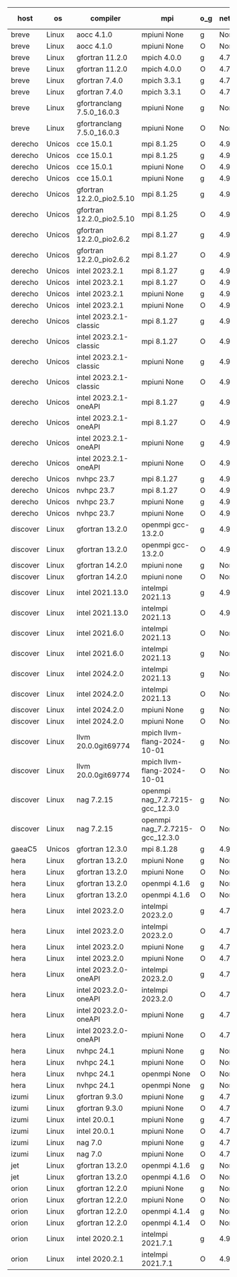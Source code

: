 

| host     | os       | compiler                              | mpi                      | o_g        | netcdf        | build       | u_pass          | u_fail          | s_pass            | s_fail            | e_pass             | e_fail             | nuopc_pass       | nuopc_fail       | artifacts link          |
|----------|----------|---------------------------------------|--------------------------|------------|---------------|-------------|-----------------|-----------------|-------------------|-------------------|--------------------|--------------------|------------------|------------------|-------------------------|
| breve | Linux | aocc 4.1.0 | mpiuni None  | g | None  | PASS | 12490 | 26 | 9 | 0 | 42 | 0 | None | None | <a href="https://github.com/esmf-org/esmf-test-artifacts/tree/93f0c41db102428cdad28cc247a367b80e8157e6/develop/aocc/4.1.0/g/mpiuni/None" target="_blank">93f0c41</a> | 
| breve | Linux | aocc 4.1.0 | mpiuni None  | O | None  | PASS | 12490 | 26 | 9 | 0 | 42 | 0 | None | None | <a href="https://github.com/esmf-org/esmf-test-artifacts/tree/bea405d9f99e1cb781c3ea61aafaa4689c23490e/develop/aocc/4.1.0/O/mpiuni/None" target="_blank">bea405d</a> | 
| breve | Linux | gfortran 11.2.0 | mpich 4.0.0  | g | 4.7.4  | PASS | 14185 | 0 | 51 | 0 | 80 | 0 | 56 | 0 | <a href="https://github.com/esmf-org/esmf-test-artifacts/tree/b370b4c03051ab7be9844749b6ee7dc3a0de33fa/develop/gfortran/11.2.0/g/mpich/4.0.0" target="_blank">b370b4c</a> | 
| breve | Linux | gfortran 11.2.0 | mpich 4.0.0  | O | 4.7.4  | PASS | 14185 | 0 | 51 | 0 | 80 | 0 | 56 | 0 | <a href="https://github.com/esmf-org/esmf-test-artifacts/tree/22d50ca8bfd4f0036d9af7fe33d31fd6f636182e/develop/gfortran/11.2.0/O/mpich/4.0.0" target="_blank">22d50ca</a> | 
| breve | Linux | gfortran 7.4.0 | mpich 3.3.1  | g | 4.7.4  | PASS | 14185 | 0 | 51 | 0 | 80 | 0 | 56 | 0 | <a href="https://github.com/esmf-org/esmf-test-artifacts/tree/166129dcb88a8290f3aff67660616d756161d4e3/develop/gfortran/7.4.0/g/mpich/3.3.1" target="_blank">166129d</a> | 
| breve | Linux | gfortran 7.4.0 | mpich 3.3.1  | O | 4.7.4  | PASS | 14185 | 0 | 51 | 0 | 80 | 0 | 56 | 0 | <a href="https://github.com/esmf-org/esmf-test-artifacts/tree/d537a4db684788357a974be0344e883aab2ecfce/develop/gfortran/7.4.0/O/mpich/3.3.1" target="_blank">d537a4d</a> | 
| breve | Linux | gfortranclang 7.5.0_16.0.3 | mpiuni None  | g | None  | PASS | 12516 | 0 | 9 | 0 | 42 | 0 | None | None | <a href="https://github.com/esmf-org/esmf-test-artifacts/tree/2ec6baae12638f1bc87062aeb9c805b96f537ee6/develop/gfortranclang/7.5.0_16.0.3/g/mpiuni/None" target="_blank">2ec6baa</a> | 
| breve | Linux | gfortranclang 7.5.0_16.0.3 | mpiuni None  | O | None  | PASS | 12516 | 0 | 9 | 0 | 42 | 0 | None | None | <a href="https://github.com/esmf-org/esmf-test-artifacts/tree/d5948326e506d5027fb11aac05b3ec7b07bfbedc/develop/gfortranclang/7.5.0_16.0.3/O/mpiuni/None" target="_blank">d594832</a> | 
| derecho | Unicos | cce 15.0.1 | mpi 8.1.25  | O | 4.9.2  | PASS | 14107 | 78 | 51 | 0 | 80 | 0 | 56 | 0 | <a href="https://github.com/esmf-org/esmf-test-artifacts/tree/705b0720066d5bde0673d259e0e1380b087c4119/develop/cce/15.0.1/O/mpi/8.1.25" target="_blank">705b072</a> | 
| derecho | Unicos | cce 15.0.1 | mpi 8.1.25  | g | 4.9.2  | PASS | 13987 | 198 | 51 | 0 | 80 | 0 | 56 | 0 | <a href="https://github.com/esmf-org/esmf-test-artifacts/tree/2bb75d095208b917e96b685dea779932700176a8/develop/cce/15.0.1/g/mpi/8.1.25" target="_blank">2bb75d0</a> | 
| derecho | Unicos | cce 15.0.1 | mpiuni None  | O | 4.9.2  | PASS | 12281 | 235 | 9 | 0 | 42 | 0 | None | None | <a href="https://github.com/esmf-org/esmf-test-artifacts/tree/230369d42f057edf4cc98dfc1a04775f3435ef50/develop/cce/15.0.1/O/mpiuni/None" target="_blank">230369d</a> | 
| derecho | Unicos | cce 15.0.1 | mpiuni None  | g | 4.9.2  | PASS | 12440 | 76 | 9 | 0 | 42 | 0 | None | None | <a href="https://github.com/esmf-org/esmf-test-artifacts/tree/1f55079a94133113aa9f90817a6e7c6ee80ebf35/develop/cce/15.0.1/g/mpiuni/None" target="_blank">1f55079</a> | 
| derecho | Unicos | gfortran 12.2.0_pio2.5.10 | mpi 8.1.25  | g | 4.9.2  | PASS | 14185 | 0 | 51 | 0 | 80 | 0 | 56 | 0 | <a href="https://github.com/esmf-org/esmf-test-artifacts/tree/967b108b9112a40344110911c1ba738a68a5b703/develop/gfortran/12.2.0_pio2.5.10/g/mpi/8.1.25" target="_blank">967b108</a> | 
| derecho | Unicos | gfortran 12.2.0_pio2.5.10 | mpi 8.1.25  | O | 4.9.2  | PASS | 14185 | 0 | 51 | 0 | 80 | 0 | 56 | 0 | <a href="https://github.com/esmf-org/esmf-test-artifacts/tree/c90cc1eff01044770d4d4a8e93245b81a1929e4f/develop/gfortran/12.2.0_pio2.5.10/O/mpi/8.1.25" target="_blank">c90cc1e</a> | 
| derecho | Unicos | gfortran 12.2.0_pio2.6.2 | mpi 8.1.27  | g | 4.9.2  | PASS | 14185 | 0 | 51 | 0 | 80 | 0 | 56 | 0 | <a href="https://github.com/esmf-org/esmf-test-artifacts/tree/e083a51104df9617d79458d2d465c6c8a1eb12ea/develop/gfortran/12.2.0_pio2.6.2/g/mpi/8.1.27" target="_blank">e083a51</a> | 
| derecho | Unicos | gfortran 12.2.0_pio2.6.2 | mpi 8.1.27  | O | 4.9.2  | PASS | 14185 | 0 | 51 | 0 | 80 | 0 | 56 | 0 | <a href="https://github.com/esmf-org/esmf-test-artifacts/tree/a314362865b2f464c6a1b1e2c5a7b9166578817c/develop/gfortran/12.2.0_pio2.6.2/O/mpi/8.1.27" target="_blank">a314362</a> | 
| derecho | Unicos | intel 2023.2.1 | mpi 8.1.27  | g | 4.9.2  | PASS | 14185 | 0 | 51 | 0 | 80 | 0 | 57 | 0 | <a href="https://github.com/esmf-org/esmf-test-artifacts/tree/94d2ac827651cc273608a3f0f7e1c23127525b2f/develop/intel/2023.2.1/g/mpi/8.1.27" target="_blank">94d2ac8</a> | 
| derecho | Unicos | intel 2023.2.1 | mpi 8.1.27  | O | 4.9.2  | PASS | 14185 | 0 | 51 | 0 | 80 | 0 | 57 | 0 | <a href="https://github.com/esmf-org/esmf-test-artifacts/tree/a8ceddda6f834eb1e8983f24971e94d88ff083f6/develop/intel/2023.2.1/O/mpi/8.1.27" target="_blank">a8ceddd</a> | 
| derecho | Unicos | intel 2023.2.1 | mpiuni None  | g | 4.9.2  | PASS | 12516 | 0 | 9 | 0 | 42 | 0 | None | None | <a href="https://github.com/esmf-org/esmf-test-artifacts/tree/5e588aa3f1dfc3d5d3d85b24455b04adb0f977c5/develop/intel/2023.2.1/g/mpiuni/None" target="_blank">5e588aa</a> | 
| derecho | Unicos | intel 2023.2.1 | mpiuni None  | O | 4.9.2  | PASS | 12516 | 0 | 9 | 0 | 42 | 0 | None | None | <a href="https://github.com/esmf-org/esmf-test-artifacts/tree/1489a2311431d8948ab8043490abc4e1c1e63b74/develop/intel/2023.2.1/O/mpiuni/None" target="_blank">1489a23</a> | 
| derecho | Unicos | intel 2023.2.1-classic | mpi 8.1.27  | g | 4.9.2  | PASS | 14185 | 0 | 51 | 0 | 80 | 0 | 56 | 0 | <a href="https://github.com/esmf-org/esmf-test-artifacts/tree/c771e367abea1b127c2ba7a4bcac71ad4968c343/develop/intel/2023.2.1-classic/g/mpi/8.1.27" target="_blank">c771e36</a> | 
| derecho | Unicos | intel 2023.2.1-classic | mpi 8.1.27  | O | 4.9.2  | PASS | 14185 | 0 | 51 | 0 | 80 | 0 | 56 | 0 | <a href="https://github.com/esmf-org/esmf-test-artifacts/tree/bfd0a2db5db217559b71cff07b73d3c316dca95f/develop/intel/2023.2.1-classic/O/mpi/8.1.27" target="_blank">bfd0a2d</a> | 
| derecho | Unicos | intel 2023.2.1-classic | mpiuni None  | g | 4.9.2  | PASS | 12516 | 0 | 9 | 0 | 42 | 0 | None | None | <a href="https://github.com/esmf-org/esmf-test-artifacts/tree/d275040c8b4bd45752ddbd71df52959dcac48ee6/develop/intel/2023.2.1-classic/g/mpiuni/None" target="_blank">d275040</a> | 
| derecho | Unicos | intel 2023.2.1-classic | mpiuni None  | O | 4.9.2  | PASS | 12516 | 0 | 9 | 0 | 42 | 0 | None | None | <a href="https://github.com/esmf-org/esmf-test-artifacts/tree/63ee84d396fb7c4f3e0f6adcabbc350e5c12c5da/develop/intel/2023.2.1-classic/O/mpiuni/None" target="_blank">63ee84d</a> | 
| derecho | Unicos | intel 2023.2.1-oneAPI | mpi 8.1.27  | g | 4.9.2  | PASS | 14185 | 0 | 51 | 0 | 80 | 0 | 56 | 0 | <a href="https://github.com/esmf-org/esmf-test-artifacts/tree/710ab7b99d719db47aeff67a7c9b5e1cb0bf5b80/develop/intel/2023.2.1-oneAPI/g/mpi/8.1.27" target="_blank">710ab7b</a> | 
| derecho | Unicos | intel 2023.2.1-oneAPI | mpi 8.1.27  | O | 4.9.2  | PASS | 14185 | 0 | 50 | 1 | 80 | 0 | 56 | 0 | <a href="https://github.com/esmf-org/esmf-test-artifacts/tree/2e3cd23114d1117d68fcd5b68d2d448d6e14651f/develop/intel/2023.2.1-oneAPI/O/mpi/8.1.27" target="_blank">2e3cd23</a> | 
| derecho | Unicos | intel 2023.2.1-oneAPI | mpiuni None  | g | 4.9.2  | PASS | 12516 | 0 | 9 | 0 | 42 | 0 | None | None | <a href="https://github.com/esmf-org/esmf-test-artifacts/tree/f1a4e8b78565c8c35fe469e317d8f9031349aef4/develop/intel/2023.2.1-oneAPI/g/mpiuni/None" target="_blank">f1a4e8b</a> | 
| derecho | Unicos | intel 2023.2.1-oneAPI | mpiuni None  | O | 4.9.2  | PASS | 12516 | 0 | 9 | 0 | 42 | 0 | None | None | <a href="https://github.com/esmf-org/esmf-test-artifacts/tree/5940765cb5420ff3cdee51b98e45dc25dc99acb7/develop/intel/2023.2.1-oneAPI/O/mpiuni/None" target="_blank">5940765</a> | 
| derecho | Unicos | nvhpc 23.7 | mpi 8.1.27  | g | 4.9.2  | PASS | 14185 | 0 | 51 | 0 | 80 | 0 | 56 | 0 | <a href="https://github.com/esmf-org/esmf-test-artifacts/tree/71d0c9242adaccfd7df9ca1111018153b6bf4f05/develop/nvhpc/23.7/g/mpi/8.1.27" target="_blank">71d0c92</a> | 
| derecho | Unicos | nvhpc 23.7 | mpi 8.1.27  | O | 4.9.2  | PASS | 14185 | 0 | 51 | 0 | 80 | 0 | 56 | 0 | <a href="https://github.com/esmf-org/esmf-test-artifacts/tree/be65a428c01ce81676dcd5edc76c9971df141e89/develop/nvhpc/23.7/O/mpi/8.1.27" target="_blank">be65a42</a> | 
| derecho | Unicos | nvhpc 23.7 | mpiuni None  | g | 4.9.2  | PASS | 12516 | 0 | 9 | 0 | 42 | 0 | None | None | <a href="https://github.com/esmf-org/esmf-test-artifacts/tree/9909efa8a1cb109c7a24cdc20011a77eb83a9a79/develop/nvhpc/23.7/g/mpiuni/None" target="_blank">9909efa</a> | 
| derecho | Unicos | nvhpc 23.7 | mpiuni None  | O | 4.9.2  | PASS | 12516 | 0 | 9 | 0 | 42 | 0 | None | None | <a href="https://github.com/esmf-org/esmf-test-artifacts/tree/8249a7633a36a0a57358319aade20000b7e34180/develop/nvhpc/23.7/O/mpiuni/None" target="_blank">8249a76</a> | 
| discover | Linux | gfortran 13.2.0 | openmpi gcc-13.2.0  | g | 4.9.2  | PASS | 14185 | 0 | 51 | 0 | 80 | 0 | 56 | 0 | <a href="https://github.com/esmf-org/esmf-test-artifacts/tree/c0b91637cae376c00f6eaef27e561b03e566ef60/develop/gfortran/13.2.0/g/openmpi/gcc-13.2.0" target="_blank">c0b9163</a> | 
| discover | Linux | gfortran 13.2.0 | openmpi gcc-13.2.0  | O | 4.9.2  | PASS | 14185 | 0 | 51 | 0 | 80 | 0 | 56 | 0 | <a href="https://github.com/esmf-org/esmf-test-artifacts/tree/c4df1244c935c60438322bf4e18a1281dfde64ae/develop/gfortran/13.2.0/O/openmpi/gcc-13.2.0" target="_blank">c4df124</a> | 
| discover | Linux | gfortran 14.2.0 | mpiuni none  | g | None  | PASS | 12516 | 0 | 9 | 0 | 42 | 0 | None | None | <a href="https://github.com/esmf-org/esmf-test-artifacts/tree/baa16127868673299d78aeb7981d61dbf7b1cab1/develop/gfortran/14.2.0/g/mpiuni/none" target="_blank">baa1612</a> | 
| discover | Linux | gfortran 14.2.0 | mpiuni none  | O | None  | PASS | 12516 | 0 | 9 | 0 | 42 | 0 | None | None | <a href="https://github.com/esmf-org/esmf-test-artifacts/tree/f21fb806172f014e0b4471a3399eb2bb7d3d38c1/develop/gfortran/14.2.0/O/mpiuni/none" target="_blank">f21fb80</a> | 
| discover | Linux | intel 2021.13.0 | intelmpi 2021.13  | g | 4.9.2  | PASS | 14185 | 0 | 51 | 0 | 80 | 0 | 56 | 0 | <a href="https://github.com/esmf-org/esmf-test-artifacts/tree/fbbe7764b632897902988ba851573bb9eae1450a/develop/intel/2021.13.0/g/intelmpi/2021.13" target="_blank">fbbe776</a> | 
| discover | Linux | intel 2021.13.0 | intelmpi 2021.13  | O | 4.9.2  | PASS | 14185 | 0 | 51 | 0 | 80 | 0 | 56 | 0 | <a href="https://github.com/esmf-org/esmf-test-artifacts/tree/854effe7d6a0314183d6217fa7376ca0121f6acd/develop/intel/2021.13.0/O/intelmpi/2021.13" target="_blank">854effe</a> | 
| discover | Linux | intel 2021.6.0 | intelmpi 2021.13  | O | None  | PASS | 14185 | 0 | 51 | 0 | 80 | 0 | 56 | 0 | <a href="https://github.com/esmf-org/esmf-test-artifacts/tree/cd0d6e15ae944012316135cda6079012bb9afd2a/develop/intel/2021.6.0/O/intelmpi/2021.13" target="_blank">cd0d6e1</a> | 
| discover | Linux | intel 2021.6.0 | intelmpi 2021.13  | g | None  | PASS | 14185 | 0 | 51 | 0 | 80 | 0 | 56 | 0 | <a href="https://github.com/esmf-org/esmf-test-artifacts/tree/6dea87420c3fbf2ed5df7bf7587b0b2c5ce58331/develop/intel/2021.6.0/g/intelmpi/2021.13" target="_blank">6dea874</a> | 
| discover | Linux | intel 2024.2.0 | intelmpi 2021.13  | g | None  | PASS | 14184 | 1 | 51 | 0 | 80 | 0 | 56 | 0 | <a href="https://github.com/esmf-org/esmf-test-artifacts/tree/0f38ab2b712461a23c85017460197b1009efc7d5/develop/intel/2024.2.0/g/intelmpi/2021.13" target="_blank">0f38ab2</a> | 
| discover | Linux | intel 2024.2.0 | intelmpi 2021.13  | O | None  | PASS | 14185 | 0 | 51 | 0 | 80 | 0 | 56 | 0 | <a href="https://github.com/esmf-org/esmf-test-artifacts/tree/cb53cd127a3783a026fc14844e180f7f5a2705b6/develop/intel/2024.2.0/O/intelmpi/2021.13" target="_blank">cb53cd1</a> | 
| discover | Linux | intel 2024.2.0 | mpiuni None  | g | None  | PASS | 12515 | 1 | 9 | 0 | 42 | 0 | None | None | <a href="https://github.com/esmf-org/esmf-test-artifacts/tree/4a8970c507daa391a8c0e2a690e91c64984cd5fd/develop/intel/2024.2.0/g/mpiuni/None" target="_blank">4a8970c</a> | 
| discover | Linux | intel 2024.2.0 | mpiuni None  | O | None  | PASS | 12516 | 0 | 9 | 0 | 42 | 0 | None | None | <a href="https://github.com/esmf-org/esmf-test-artifacts/tree/71dbff6b9034245b9c42942f6764f66ab3f9bc83/develop/intel/2024.2.0/O/mpiuni/None" target="_blank">71dbff6</a> | 
| discover | Linux | llvm 20.0.0git69774 | mpich llvm-flang-2024-10-01  | g | None  | PASS | 14148 | 37 | 18 | 33 | 76 | 4 | 15 | 41 | <a href="https://github.com/esmf-org/esmf-test-artifacts/tree/2440160f2e5411d935b62d78b8a63a8b7d05a395/develop/llvm/20.0.0git69774/g/mpich/llvm-flang-2024-10-01" target="_blank">2440160</a> | 
| discover | Linux | llvm 20.0.0git69774 | mpich llvm-flang-2024-10-01  | O | None  | PASS | 14146 | 39 | 18 | 33 | 76 | 4 | 20 | 36 | <a href="https://github.com/esmf-org/esmf-test-artifacts/tree/9864187cdb3626ddc63dcab52fe573d295eab9c4/develop/llvm/20.0.0git69774/O/mpich/llvm-flang-2024-10-01" target="_blank">9864187</a> | 
| discover | Linux | nag 7.2.15 | openmpi nag_7.2.7215-gcc_12.3.0  | g | None  | PASS | 14185 | 0 | 51 | 0 | 80 | 0 | 56 | 0 | <a href="https://github.com/esmf-org/esmf-test-artifacts/tree/1f4726d221ba3051f38b0067a871a3db1406e3c8/develop/nag/7.2.15/g/openmpi/nag_7.2.7215-gcc_12.3.0" target="_blank">1f4726d</a> | 
| discover | Linux | nag 7.2.15 | openmpi nag_7.2.7215-gcc_12.3.0  | O | None  | PASS | 14185 | 0 | 51 | 0 | 80 | 0 | 56 | 0 | <a href="https://github.com/esmf-org/esmf-test-artifacts/tree/89577c8a1d02faef7457c6399f9f5dcd923d3698/develop/nag/7.2.15/O/openmpi/nag_7.2.7215-gcc_12.3.0" target="_blank">89577c8</a> | 
| gaeaC5 | Unicos | gfortran 12.3.0 | mpi 8.1.28  | g | 4.9.0  | PASS | 14185 | 0 | 51 | 0 | 80 | 0 | 56 | 0 | <a href="https://github.com/esmf-org/esmf-test-artifacts/tree/9ea4a7ed3639294be9fe1dfd5a2ce030e23687e6/develop/gfortran/12.3.0/g/mpi/8.1.28" target="_blank">9ea4a7e</a> | 
| hera | Linux | gfortran 13.2.0 | mpiuni None  | g | None  | PASS | 12516 | 0 | 9 | 0 | 42 | 0 | None | None | <a href="https://github.com/esmf-org/esmf-test-artifacts/tree/563ac703a967346c873c4e19ed06b46c40f27690/develop/gfortran/13.2.0/g/mpiuni/None" target="_blank">563ac70</a> | 
| hera | Linux | gfortran 13.2.0 | mpiuni None  | O | None  | PASS | 12516 | 0 | 9 | 0 | 42 | 0 | None | None | <a href="https://github.com/esmf-org/esmf-test-artifacts/tree/5228ded6bd60b873029116def3ace71a4da437fb/develop/gfortran/13.2.0/O/mpiuni/None" target="_blank">5228ded</a> | 
| hera | Linux | gfortran 13.2.0 | openmpi 4.1.6  | g | None  | PASS | 14185 | 0 | 51 | 0 | 80 | 0 | 56 | 0 | <a href="https://github.com/esmf-org/esmf-test-artifacts/tree/f6fd69db9c10bbe3faed16bdefe6606d3684d4a6/develop/gfortran/13.2.0/g/openmpi/4.1.6" target="_blank">f6fd69d</a> | 
| hera | Linux | gfortran 13.2.0 | openmpi 4.1.6  | O | None  | PASS | 14185 | 0 | 51 | 0 | 80 | 0 | 56 | 0 | <a href="https://github.com/esmf-org/esmf-test-artifacts/tree/96ad8c7a4074666f212caefea92d0088b0b048a7/develop/gfortran/13.2.0/O/openmpi/4.1.6" target="_blank">96ad8c7</a> | 
| hera | Linux | intel 2023.2.0 | intelmpi 2023.2.0  | g | 4.7.0  | PASS | None | None | None | None | None | None | None | None | <a href="https://github.com/esmf-org/esmf-test-artifacts/tree/b5f9e60f8f2a285547a6128e28a46f0f97697a07/develop/intel/2023.2.0/g/intelmpi/2023.2.0" target="_blank">b5f9e60</a> | 
| hera | Linux | intel 2023.2.0 | intelmpi 2023.2.0  | O | 4.7.0  | PASS | None | None | None | None | None | None | None | None | <a href="https://github.com/esmf-org/esmf-test-artifacts/tree/c03589bf4781420ad219ca604755dfa95bb63f2d/develop/intel/2023.2.0/O/intelmpi/2023.2.0" target="_blank">c03589b</a> | 
| hera | Linux | intel 2023.2.0 | mpiuni None  | g | 4.7.0  | PASS | None | None | None | None | None | None | None | None | <a href="https://github.com/esmf-org/esmf-test-artifacts/tree/f00fb452950b91733ab8f5dc3a1888744616d843/develop/intel/2023.2.0/g/mpiuni/None" target="_blank">f00fb45</a> | 
| hera | Linux | intel 2023.2.0 | mpiuni None  | O | 4.7.0  | PASS | 12516 | 0 | 9 | 0 | 42 | 0 | None | None | <a href="https://github.com/esmf-org/esmf-test-artifacts/tree/1a9850b7ab2172e5cd368c5f5e054ecc63993f65/develop/intel/2023.2.0/O/mpiuni/None" target="_blank">1a9850b</a> | 
| hera | Linux | intel 2023.2.0-oneAPI | intelmpi 2023.2.0  | g | 4.7.0  | PASS | 14185 | 0 | 51 | 0 | 80 | 0 | 56 | 0 | <a href="https://github.com/esmf-org/esmf-test-artifacts/tree/a2d13d6186741e6f1bb7b9619233594380ab3fdf/develop/intel/2023.2.0-oneAPI/g/intelmpi/2023.2.0" target="_blank">a2d13d6</a> | 
| hera | Linux | intel 2023.2.0-oneAPI | intelmpi 2023.2.0  | O | 4.7.0  | PASS | 14185 | 0 | 50 | 1 | 80 | 0 | 56 | 0 | <a href="https://github.com/esmf-org/esmf-test-artifacts/tree/2fa06db9d85ba13c156c1d3dedc273bdcb109698/develop/intel/2023.2.0-oneAPI/O/intelmpi/2023.2.0" target="_blank">2fa06db</a> | 
| hera | Linux | intel 2023.2.0-oneAPI | mpiuni None  | g | 4.7.0  | PASS | None | None | None | None | None | None | None | None | <a href="https://github.com/esmf-org/esmf-test-artifacts/tree/544963c13058c8ec00d9752cf674db5cbbd5edcc/develop/intel/2023.2.0-oneAPI/g/mpiuni/None" target="_blank">544963c</a> | 
| hera | Linux | intel 2023.2.0-oneAPI | mpiuni None  | O | 4.7.0  | PASS | 12516 | 0 | 9 | 0 | 42 | 0 | None | None | <a href="https://github.com/esmf-org/esmf-test-artifacts/tree/d6cf473fbc309fd9a8a872fc4f35ed6491fed21e/develop/intel/2023.2.0-oneAPI/O/mpiuni/None" target="_blank">d6cf473</a> | 
| hera | Linux | nvhpc 24.1 | mpiuni None  | g | None  | PASS | 12516 | 0 | 9 | 0 | 42 | 0 | None | None | <a href="https://github.com/esmf-org/esmf-test-artifacts/tree/f66621d7b01a23f56d8e2292d58e64d7f4c2084b/develop/nvhpc/24.1/g/mpiuni/None" target="_blank">f66621d</a> | 
| hera | Linux | nvhpc 24.1 | mpiuni None  | O | None  | PASS | 12516 | 0 | 9 | 0 | 42 | 0 | None | None | <a href="https://github.com/esmf-org/esmf-test-artifacts/tree/19b5d82281b7c223b19088c4458ee250dbc0bb81/develop/nvhpc/24.1/O/mpiuni/None" target="_blank">19b5d82</a> | 
| hera | Linux | nvhpc 24.1 | openmpi None  | O | None  | PASS | 14185 | 0 | 51 | 0 | 80 | 0 | 56 | 0 | <a href="https://github.com/esmf-org/esmf-test-artifacts/tree/a45435b13aace0de363b1d9f56f85ec7c9967f43/develop/nvhpc/24.1/O/openmpi/None" target="_blank">a45435b</a> | 
| hera | Linux | nvhpc 24.1 | openmpi None  | g | None  | PASS | None | None | None | None | None | None | None | None | <a href="https://github.com/esmf-org/esmf-test-artifacts/tree/02a3bc0d00c99a3cdbf3c1b88d9db7dee97f9fb4/develop/nvhpc/24.1/g/openmpi/None" target="_blank">02a3bc0</a> | 
| izumi | Linux | gfortran 9.3.0 | mpiuni None  | g | 4.7.4  | PASS | 12516 | 0 | 9 | 0 | 42 | 0 | None | None | <a href="https://github.com/esmf-org/esmf-test-artifacts/tree/5bc1f6bde9119a3132d72c2ed9800fbe61bb7d51/develop/gfortran/9.3.0/g/mpiuni/None" target="_blank">5bc1f6b</a> | 
| izumi | Linux | gfortran 9.3.0 | mpiuni None  | O | 4.7.4  | PASS | 12516 | 0 | 9 | 0 | 42 | 0 | None | None | <a href="https://github.com/esmf-org/esmf-test-artifacts/tree/266c62978dba6fcb4c402a5d984e22168d8c5f48/develop/gfortran/9.3.0/O/mpiuni/None" target="_blank">266c629</a> | 
| izumi | Linux | intel 20.0.1 | mpiuni None  | g | 4.7.4  | PASS | 12516 | 0 | 9 | 0 | 42 | 0 | None | None | <a href="https://github.com/esmf-org/esmf-test-artifacts/tree/8de6a2331fd2f5edb2da9b29d776f810a12349af/develop/intel/20.0.1/g/mpiuni/None" target="_blank">8de6a23</a> | 
| izumi | Linux | intel 20.0.1 | mpiuni None  | O | 4.7.4  | PASS | 12516 | 0 | 9 | 0 | 42 | 0 | None | None | <a href="https://github.com/esmf-org/esmf-test-artifacts/tree/3aaaaa13d67a49c6a11fc7f9efab86a54f95d6e8/develop/intel/20.0.1/O/mpiuni/None" target="_blank">3aaaaa1</a> | 
| izumi | Linux | nag 7.0 | mpiuni None  | g | 4.7.4  | PASS | 12516 | 0 | 9 | 0 | 42 | 0 | None | None | <a href="https://github.com/esmf-org/esmf-test-artifacts/tree/6bf2d0896d1f6eb4478f9947b3051d8e006f974a/develop/nag/7.0/g/mpiuni/None" target="_blank">6bf2d08</a> | 
| izumi | Linux | nag 7.0 | mpiuni None  | O | 4.7.4  | PASS | 12516 | 0 | 9 | 0 | 42 | 0 | None | None | <a href="https://github.com/esmf-org/esmf-test-artifacts/tree/84eff609cc3bd7cf0ffd07d6baab40cab190106a/develop/nag/7.0/O/mpiuni/None" target="_blank">84eff60</a> | 
| jet | Linux | gfortran 13.2.0 | openmpi 4.1.6  | g | None  | PASS | 14185 | 0 | 51 | 0 | 80 | 0 | 56 | 0 | <a href="https://github.com/esmf-org/esmf-test-artifacts/tree/8d4626f8433117bee9b688dfeaa93d5e0d7fafeb/develop/gfortran/13.2.0/g/openmpi/4.1.6" target="_blank">8d4626f</a> | 
| jet | Linux | gfortran 13.2.0 | openmpi 4.1.6  | O | None  | PASS | 14185 | 0 | 51 | 0 | 80 | 0 | 56 | 0 | <a href="https://github.com/esmf-org/esmf-test-artifacts/tree/c76f4cc92cf388ea141a225009936aaf2625a894/develop/gfortran/13.2.0/O/openmpi/4.1.6" target="_blank">c76f4cc</a> | 
| orion | Linux | gfortran 12.2.0 | mpiuni None  | g | None  | PASS | 12516 | 0 | 9 | 0 | 42 | 0 | None | None | <a href="https://github.com/esmf-org/esmf-test-artifacts/tree/ad095390b9c207df5af16a13570fce50d960c034/develop/gfortran/12.2.0/g/mpiuni/None" target="_blank">ad09539</a> | 
| orion | Linux | gfortran 12.2.0 | mpiuni None  | O | None  | PASS | 12516 | 0 | 9 | 0 | 42 | 0 | None | None | <a href="https://github.com/esmf-org/esmf-test-artifacts/tree/0e00493c3800fb1520a553dbc7d7eca99544e095/develop/gfortran/12.2.0/O/mpiuni/None" target="_blank">0e00493</a> | 
| orion | Linux | gfortran 12.2.0 | openmpi 4.1.4  | g | None  | PASS | 14185 | 0 | 51 | 0 | 80 | 0 | 56 | 0 | <a href="https://github.com/esmf-org/esmf-test-artifacts/tree/384c73701f59915f2cb28923a01e311ffd5b7807/develop/gfortran/12.2.0/g/openmpi/4.1.4" target="_blank">384c737</a> | 
| orion | Linux | gfortran 12.2.0 | openmpi 4.1.4  | O | None  | PASS | 14185 | 0 | 51 | 0 | 80 | 0 | 56 | 0 | <a href="https://github.com/esmf-org/esmf-test-artifacts/tree/0b55189da230f4cdad83695ec1534e841d23ae3f/develop/gfortran/12.2.0/O/openmpi/4.1.4" target="_blank">0b55189</a> | 
| orion | Linux | intel 2020.2.1 | intelmpi 2021.7.1  | g | 4.9.2  | PASS | 14185 | 0 | 51 | 0 | 80 | 0 | 56 | 0 | <a href="https://github.com/esmf-org/esmf-test-artifacts/tree/8fe514cc6191d9138c625bbf490b2c589c1b9dbf/develop/intel/2020.2.1/g/intelmpi/2021.7.1" target="_blank">8fe514c</a> | 
| orion | Linux | intel 2020.2.1 | intelmpi 2021.7.1  | O | 4.9.2  | PASS | 14185 | 0 | 51 | 0 | 80 | 0 | 56 | 0 | <a href="https://github.com/esmf-org/esmf-test-artifacts/tree/191f17f80bf51d0ce80be096957c9ac46b0ae349/develop/intel/2020.2.1/O/intelmpi/2021.7.1" target="_blank">191f17f</a> | 
